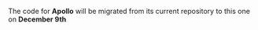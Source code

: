 The code for **Apollo** will be migrated from its current repository to this one on **December 9th**
